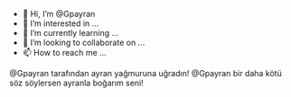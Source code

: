 - 👋 Hi, I’m @Gpayran
- 👀 I’m interested in ...
- 🌱 I’m currently learning ...
- 💞️ I’m looking to collaborate on ...
- 📫 How to reach me ...

<!---
Gpayran/Gpayran is a ✨ special ✨ repository because its `README.md` (this file) appears on your GitHub profile.
You can click the Preview link to take a look at your changes.
--->
@Gpayran tarafından ayran yağmuruna uğradın!
@Gpayran bir daha kötü söz söylersen ayranla boğarım seni!
